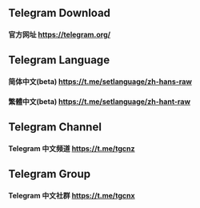## Telegram Download

#### 官方网址 https://telegram.org/

## Telegram Language

#### 简体中文(beta) https://t.me/setlanguage/zh-hans-raw

#### 繁體中文(beta) https://t.me/setlanguage/zh-hant-raw

## Telegram Channel

#### Telegram 中文频道 https://t.me/tgcnz

## Telegram Group

#### Telegram 中文社群 https://t.me/tgcnx
